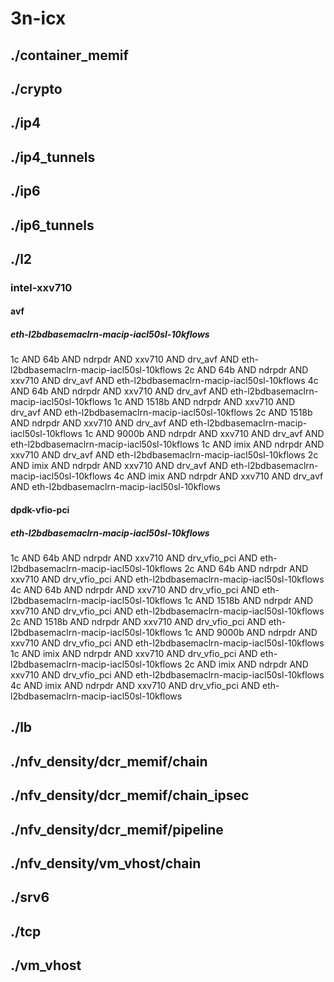 # 3n-icx
## ./container_memif
## ./crypto
## ./ip4
## ./ip4_tunnels
## ./ip6
## ./ip6_tunnels
## ./l2
### intel-xxv710
#### avf
##### eth-l2bdbasemaclrn-macip-iacl50sl-10kflows
1c AND 64b AND ndrpdr AND xxv710 AND drv_avf AND eth-l2bdbasemaclrn-macip-iacl50sl-10kflows
2c AND 64b AND ndrpdr AND xxv710 AND drv_avf AND eth-l2bdbasemaclrn-macip-iacl50sl-10kflows
4c AND 64b AND ndrpdr AND xxv710 AND drv_avf AND eth-l2bdbasemaclrn-macip-iacl50sl-10kflows
1c AND 1518b AND ndrpdr AND xxv710 AND drv_avf AND eth-l2bdbasemaclrn-macip-iacl50sl-10kflows
2c AND 1518b AND ndrpdr AND xxv710 AND drv_avf AND eth-l2bdbasemaclrn-macip-iacl50sl-10kflows
1c AND 9000b AND ndrpdr AND xxv710 AND drv_avf AND eth-l2bdbasemaclrn-macip-iacl50sl-10kflows
1c AND imix AND ndrpdr AND xxv710 AND drv_avf AND eth-l2bdbasemaclrn-macip-iacl50sl-10kflows
2c AND imix AND ndrpdr AND xxv710 AND drv_avf AND eth-l2bdbasemaclrn-macip-iacl50sl-10kflows
4c AND imix AND ndrpdr AND xxv710 AND drv_avf AND eth-l2bdbasemaclrn-macip-iacl50sl-10kflows
#### dpdk-vfio-pci
##### eth-l2bdbasemaclrn-macip-iacl50sl-10kflows
1c AND 64b AND ndrpdr AND xxv710 AND drv_vfio_pci AND eth-l2bdbasemaclrn-macip-iacl50sl-10kflows
2c AND 64b AND ndrpdr AND xxv710 AND drv_vfio_pci AND eth-l2bdbasemaclrn-macip-iacl50sl-10kflows
4c AND 64b AND ndrpdr AND xxv710 AND drv_vfio_pci AND eth-l2bdbasemaclrn-macip-iacl50sl-10kflows
1c AND 1518b AND ndrpdr AND xxv710 AND drv_vfio_pci AND eth-l2bdbasemaclrn-macip-iacl50sl-10kflows
2c AND 1518b AND ndrpdr AND xxv710 AND drv_vfio_pci AND eth-l2bdbasemaclrn-macip-iacl50sl-10kflows
1c AND 9000b AND ndrpdr AND xxv710 AND drv_vfio_pci AND eth-l2bdbasemaclrn-macip-iacl50sl-10kflows
1c AND imix AND ndrpdr AND xxv710 AND drv_vfio_pci AND eth-l2bdbasemaclrn-macip-iacl50sl-10kflows
2c AND imix AND ndrpdr AND xxv710 AND drv_vfio_pci AND eth-l2bdbasemaclrn-macip-iacl50sl-10kflows
4c AND imix AND ndrpdr AND xxv710 AND drv_vfio_pci AND eth-l2bdbasemaclrn-macip-iacl50sl-10kflows
## ./lb
## ./nfv_density/dcr_memif/chain
## ./nfv_density/dcr_memif/chain_ipsec
## ./nfv_density/dcr_memif/pipeline
## ./nfv_density/vm_vhost/chain
## ./srv6
## ./tcp
## ./vm_vhost
